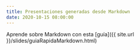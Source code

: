 ```yaml
---
title: Presentaciones generadas desde Markdown
date: 2020-10-15 08:00:00
---
```



Aprende sobre Markdown con esta [guía]({{ site.url }}/slides/guiaRapidaMarkdown.html)


